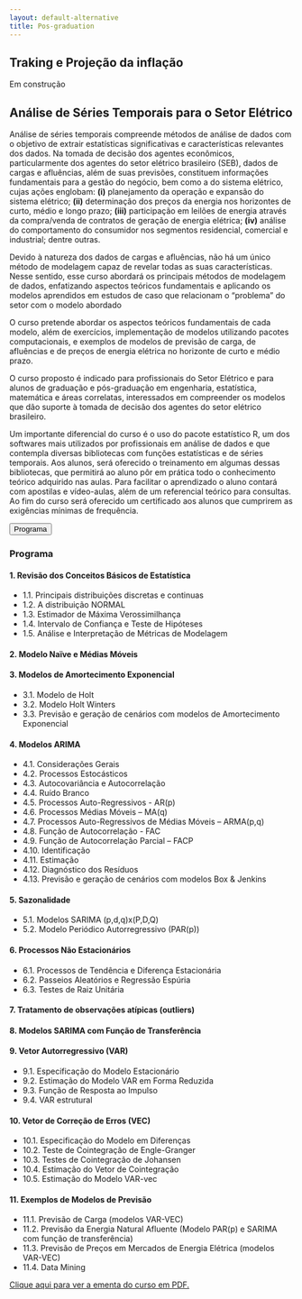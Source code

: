 ```yaml
---
layout: default-alternative
title: Pos-graduation
---
```



## Traking e Projeção da inflação

<p>Em construção</p>

## Análise de Séries Temporais para o Setor Elétrico 
  
  <p>  Análise de séries temporais compreende métodos de análise de dados com o objetivo
de extrair estatísticas significativas e características relevantes dos dados. Na tomada de
decisão dos agentes econômicos, particularmente dos agentes do setor elétrico brasileiro
(SEB), dados de cargas e afluências, além de suas previsões, constituem informações
fundamentais para a gestão do negócio, bem como a do sistema elétrico, cujas ações
englobam: <strong>(i)</strong> planejamento da operação e expansão do sistema elétrico; <strong>(ii)</strong> determinação dos
preços da energia nos horizontes de curto, médio e longo prazo; <strong>(iii)</strong> participação em leilões
de energia através da compra/venda de contratos de geração de energia elétrica; <strong>(iv)</strong> análise do
comportamento do consumidor nos segmentos residencial, comercial e industrial; dentre
outras.
  </p>
  
  <p>
  Devido à natureza dos dados de cargas e afluências, não há um único método de
modelagem capaz de revelar todas as suas características. Nesse sentido, esse curso abordará
os principais métodos de modelagem de dados, enfatizando aspectos teóricos fundamentais e
aplicando os modelos aprendidos em estudos de caso que relacionam o “problema” do setor
com o modelo abordado</p>

<p>O curso pretende abordar os aspectos teóricos fundamentais de cada modelo, além de
exercícios, implementação de modelos utilizando pacotes computacionais, e exemplos de
modelos de previsão de carga, de afluências e de preços de energia elétrica no horizonte de
curto e médio prazo.</p>

<p>O curso proposto é indicado para profissionais do Setor Elétrico e para alunos de
graduação e pós-graduação em engenharia, estatística, matemática e áreas correlatas,
interessados em compreender os modelos que dão suporte à tomada de decisão dos agentes do
setor elétrico brasileiro.</p>

<p>Um importante diferencial do curso é o uso do pacote estatístico R, um dos softwares
mais utilizados por profissionais em análise de dados e que contempla diversas bibliotecas
com funções estatísticas e de séries temporais. Aos alunos, será oferecido o treinamento em 
algumas dessas bibliotecas, que permitirá ao aluno pôr em prática todo o conhecimento
teórico adquirido nas aulas. Para facilitar o aprendizado o aluno contará com apostilas e
vídeo-aulas, além de um referencial teórico para consultas. Ao fim do curso será oferecido um
certificado aos alunos que cumprirem as exigências mínimas de frequência.</p>

<button type="button" class="btn btn-info" data-toggle="collapse" data-target="#demo">Programa</button>
  <div id="demo" class="collapse">
<h3>Programa <i class="fa fa-pencil-square-o" aria-hidden="true"></i></h3>

<h4>1. Revisão dos Conceitos Básicos de Estatística</h4>
<ul>
<li>1.1. Principais distribuições discretas e continuas</li>
<li>1.2. A distribuição NORMAL</li>
<li>1.3. Estimador de Máxima Verossimilhança</li>
<li>1.4. Intervalo de Confiança e Teste de Hipóteses</li>
<li>1.5. Análise e Interpretação de Métricas de Modelagem</li>
</ul>

<h4>2. Modelo Naïve e Médias Móveis</h4>


<h4>3. Modelos de Amortecimento Exponencial</h4>
<ul>
<li>3.1. Modelo de Holt</li>
<li>3.2. Modelo Holt Winters</li>
<li>3.3. Previsão e geração de cenários com modelos de Amortecimento Exponencial</li>
</ul>

<h4>4. Modelos ARIMA</h4>
<ul>
<li>4.1. Considerações Gerais</li>
<li>4.2. Processos Estocásticos</li>
<li>4.3. Autocovariância e Autocorrelação</li>
<li>4.4. Ruído Branco</li>
<li>4.5. Processos Auto-Regressivos - AR(p)</li>
<li>4.6. Processos Médias Móveis – MA(q)</li>
<li>4.7. Processos Auto-Regressivos de Médias Móveis – ARMA(p,q)</li>
<li>4.8. Função de Autocorrelação - FAC</li>
<li>4.9. Função de Autocorrelação Parcial – FACP</li>
<li>4.10. Identificação</li>
<li>4.11. Estimação</li>
<li>4.12. Diagnóstico dos Resíduos</li>
<li>4.13. Previsão e geração de cenários com modelos Box & Jenkins</li>
</ul>

<h4>5. Sazonalidade</h4>

<ul>
<li>5.1. Modelos SARIMA (p,d,q)x(P,D,Q)</li>
<li>5.2. Modelo Periódico Autorregressivo (PAR(p))</li>
</ul>

<h4>6. Processos Não Estacionários</h4>
<ul>
<li>6.1. Processos de Tendência e Diferença Estacionária</li>
<li>6.2. Passeios Aleatórios e Regressão Espúria</li>
<li>6.3. Testes de Raiz Unitária</li>
</ul>

<h4>7. Tratamento de observações atípicas (outliers)</h4>
<h4>8. Modelos SARIMA com Função de Transferência</h4>
<h4>9. Vetor Autorregressivo (VAR)</h4>
<ul>
<li>9.1. Especificação do Modelo Estacionário</li>
<li>9.2. Estimação do Modelo VAR em Forma Reduzida</li>
<li>9.3. Função de Resposta ao Impulso</li>
<li>9.4. VAR estrutural</li>
</ul>

<h4>10. Vetor de Correção de Erros (VEC)</h4>
<ul>
<li>10.1. Especificação do Modelo em Diferenças</li>
<li>10.2. Teste de Cointegração de Engle-Granger</li>
<li>10.3. Testes de Cointegração de Johansen</li>
<li>10.4. Estimação do Vetor de Cointegração</li>
<li>10.5. Estimação do Modelo VAR-vec</li>
</ul>

<h4>11. Exemplos de Modelos de Previsão</h4>
<ul>
<li>11.1. Previsão de Carga (modelos VAR-VEC)</li>
<li>11.2. Previsão da Energia Natural Afluente (Modelo PAR(p) e SARIMA com função de
transferência)</li>
<li>11.3. Previsão de Preços em Mercados de Energia Elétrica (modelos VAR-VEC)</li>
<li>11.4. Data Mining</li>
</ul>

<a href="https://pedroferreira.shinyapps.io/SeriesTemporais/_w_809d9698/ementa1.pdf" target="blank">
  <div class="bs-callout bs-callout-success">
 Clique aqui  para ver a ementa do curso em PDF. <i class="fa fa-file-pdf-o" aria-hidden="true"></i>
  </div>
 </a>

</div>

<br>